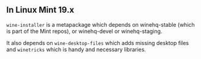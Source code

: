 
In Linux Mint 19.x
------------------

`wine-installer` is a metapackage which depends on winehq-stable (which is part of the Mint repos), or winehq-devel or winehq-staging.

It also depends on `wine-desktop-files` which adds missing desktop files and `winetricks` which is handy and necessary libraries.
